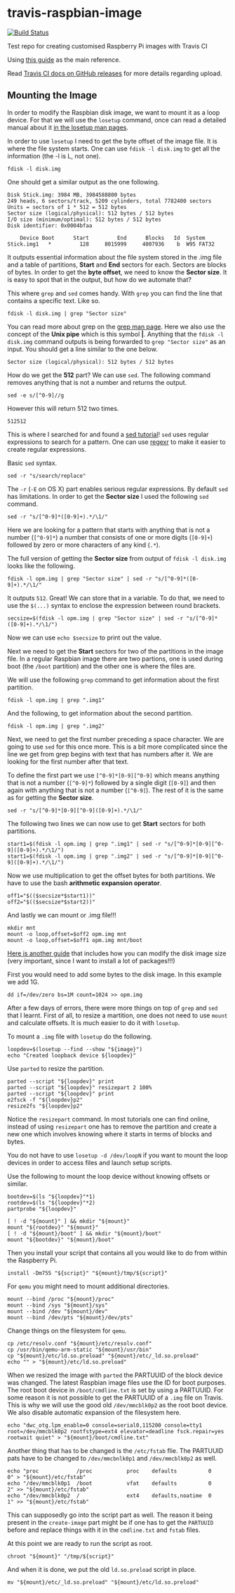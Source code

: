 # travis-raspbian-image

[![Build Status](https://travis-ci.com/Phill93/travis-raspbian-image.svg?branch=master)](https://travis-ci.com/Phill93/travis-raspbian-image)

Test repo for creating customised Raspberry Pi images with Travis CI

Using [this guide](https://disconnected.systems/blog/custom-rpi-image-with-github-travis/) as the main reference.

Read [Travis CI docs on GitHub releases](https://docs.travis-ci.com/user/deployment/releases/) for more details regarding upload.

## Mounting the Image

In order to modify the Raspbian disk image, we want to mount it as a loop device. For that we will use the `losetup` command, once can read a detailed manual about it [in the losetup man pages](https://linux.die.net/man/8/losetup).

In order to use `losetup` I need to get the byte offset of the image file. It is where the file system starts. One can use `fdisk -l disk.img` to get all the information (the -l is L, not one).

```
fdisk -l disk.img
``` 

One should get a similar output as the one following.

```
Disk Stick.img: 3984 MB, 3984588800 bytes
249 heads, 6 sectors/track, 5209 cylinders, total 7782400 sectors
Units = sectors of 1 * 512 = 512 bytes
Sector size (logical/physical): 512 bytes / 512 bytes
I/O size (minimum/optimal): 512 bytes / 512 bytes
Disk identifier: 0x0004bfaa

    Device Boot      Start         End      Blocks   Id  System
Stick.img1   *         128     8015999     4007936    b  W95 FAT32
```

It outputs essential information about the file system stored in the .img file and a table of partitions, **Start** and **End** sectors for each. Sectors are blocks of bytes. In order to get the **byte offset**, we need to know the **Sector size**. It is easy to spot that in the output, but how do we automate that?

This where `grep` and `sed` comes handy. With `grep` you can find the line that contains a specific text. Like so.

```
fdisk -l disk.img | grep "Sector size"
```

You can read more about grep on the [grep man page](https://www.gnu.org/software/grep/manual/grep.html). Here we also use the concept of the **Unix pipe** which is this symbol **|**. Anything that the `fdisk -l disk.img` command outputs is being forwarded to `grep "Sector size"` as an input. You should get a line similar to the one below.


```
Sector size (logical/physical): 512 bytes / 512 bytes
```

How do we get the **512** part? We can use `sed`. The following command removes anything that is not a number and returns the output.

```
sed -e s/[^0-9]//g
```

However this will return 512 two times.

```
512512
```

This is where I searched for and found a [sed tutorial](http://www.grymoire.com/Unix/Sed.html)! `sed` uses regular expressions to search for a pattern. One can use [regexr](https://regexr.com/) to make it easier to create regular expressions.

Basic `sed` syntax.

```
sed -r "s/search/replace"
```

The `-r` (`-E` on OS X) part enables serious regular expressions. By default `sed` has limitations. In order to get the **Sector size** I used the following `sed` command.

```
sed -r "s/[^0-9]*([0-9]+).*/\1/"
```

Here we are looking for a pattern that starts with anything that is not a number (`[^0-9]*`) a number that consists of one or more digits (`[0-9]+`) followed by zero or more characters of any kind (`.*`).

The full version of getting the **Sector size** from output of `fdisk -l disk.img` looks like the following.

```
fdisk -l opm.img | grep "Sector size" | sed -r "s/[^0-9]*([0-9]+).*/\1/"
```

It outputs `512`. Great! We can store that in a variable. To do that, we need to use the `$(...)` syntax to enclose the expression between round brackets.

```
secsize=$(fdisk -l opm.img | grep "Sector size" | sed -r "s/[^0-9]*([0-9]+).*/\1/")
```

Now we can use `echo $secsize` to print out the value.

Next we need to get the **Start** sectors for two of the partitions in the image file. In a regular Raspbian image there are two partions, one is used during boot (the `/boot` partition) and the other one is where the files are.

We will use the following `grep` command to get information about the first partition.

```
fdisk -l opm.img | grep ".img1"
```

And the following, to get information about the second partition.

```
fdisk -l opm.img | grep ".img2"
```

Next, we need to get the first number preceding a space character. We are going to use `sed` for this once more. This is a bit more complicated since the line we get from grep begins with text that has numbers after it. We are looking for the first number after that text. 

To define the first part we use `[^0-9]*[0-9][^0-9]` which means anything that is not a number (`[^0-9]*`) followed by a single digit (`[0-9]`) and then again with anything that is not a number (`[^0-9]`). The rest of it is the same as for getting the **Sector size**.

```
sed -r "s/[^0-9]*[0-9][^0-9]([0-9]+).*/\1/"
```

The following two lines we can now use to get **Start** sectors for both partitions.

```
start1=$(fdisk -l opm.img | grep ".img1" | sed -r "s/[^0-9]*[0-9][^0-9]([0-9]+).*/\1/")
start1=$(fdisk -l opm.img | grep ".img2" | sed -r "s/[^0-9]*[0-9][^0-9]([0-9]+).*/\1/")
```

Now we use multiplication to get the offset bytes for both partitions. We have to use the bash **arithmetic expansion operator**.

```
off1="$(($secsize*$start1))"
off2="$(($secsize*$start2))"
```

And lastly we can mount or .img file!!!

```
mkdir mnt
mount -o loop,offset=$off2 opm.img mnt
mount -o loop,offset=$off1 opm.img mnt/boot
```

[Here is another guide](https://wiki.debian.org/RaspberryPi/qemu-user-static) that includes how you can modify the disk image size (very important, since I want to install a lot of packages!!!)

First you would need to add some bytes to the disk image. In this example we add 1G.

```
dd if=/dev/zero bs=1M count=1024 >> opm.img
```

After a few days of errors, there were more things on top of `grep` and `sed` that I learnt. First of all, to resize a martition, one does not need to use `mount` and calculate offsets. It is much easier to do it with `losetup`.

To mount a `.img` file with `losetup` do the following.

```
loopdev=$(losetup --find --show "${image}")
echo "Created loopback device ${loopdev}"
```

Use `parted` to resize the partition. 

```
parted --script "${loopdev}" print
parted --script "${loopdev}" resizepart 2 100%
parted --script "${loopdev}" print
e2fsck -f "${loopdev}p2"
resize2fs "${loopdev}p2"
```

Notice the `resizepart` command. In most tutorials one can find online, instead of using `resizepart` one has to remove the partition and create a new one which involves knowing where it starts in terms of blocks and bytes.

You do not have to use `losetup -d /dev/loopN` if you want to mount the loop devices in order to access files and launch setup scripts. 

Use the following to mount the loop device without knowing offsets or similar.

```
bootdev=$(ls "${loopdev}"*1)
rootdev=$(ls "${loopdev}"*2)
partprobe "${loopdev}"

[ ! -d "${mount}" ] && mkdir "${mount}"
mount "${rootdev}" "${mount}"
[ ! -d "${mount}/boot" ] && mkdir "${mount}/boot"
mount "${bootdev}" "${mount}/boot"
```

Then you install your script that contains all you would like to do from within the Raspberry Pi.

```
install -Dm755 "${script}" "${mount}/tmp/${script}"
```

For `qemu` you might need to mount additional directories.

```
mount --bind /proc "${mount}/proc"
mount --bind /sys "${mount}/sys"
mount --bind /dev "${mount}/dev"
mount --bind /dev/pts "${mount}/dev/pts"
```

Change things on the filesystem for `qemu`.

```
cp /etc/resolv.conf "${mount}/etc/resolv.conf"
cp /usr/bin/qemu-arm-static "${mount}/usr/bin"
cp "${mount}/etc/ld.so.preload" "${mount}/etc/_ld.so.preload"
echo "" > "${mount}/etc/ld.so.preload"
```

When we resized the image with `parted` the PARTUUID of the block device was changed. The latest Raspbian image files use the ID for boot purposes. The root boot device in `/boot/cmdline.txt` is set by using a PARTUUID. For some reason it is not possible to get the PARTUUID of a `.img` file on Travis. This is why we will use the good old `/dev/mmcblk0p2` as the root boot device. We also disable automatic expansion of the filesystem here.

```
echo "dwc_otg.lpm_enable=0 console=serial0,115200 console=tty1 root=/dev/mmcblk0p2 rootfstype=ext4 elevator=deadline fsck.repair=yes rootwait quiet" > "${mount}/boot/cmdline.txt"
```

Another thing that has to be changed is the `/etc/fstab` flie. The PARTUUID pats have to be changed to `/dev/mmcbnlk0p1` and `/dev/mmcblk0p2`  as well.

```
echo "proc            /proc           proc    defaults          0       0" > "${mount}/etc/fstab"
echo "/dev/mmcblk0p1  /boot           vfat    defaults          0       2" >> "${mount}/etc/fstab"
echo "/dev/mmcblk0p2  /               ext4    defaults,noatime  0       1" >> "${mount}/etc/fstab"
``` 

This can supposedly go into the script part as well. The reason it being present in the `create-image` part might be if one has to get the `PARTUUID` before and replace things with it in the `cmdline.txt` and `fstab` files.

At this point we are ready to run the script as root.

```
chroot "${mount}" "/tmp/${script}"
```

And when it is done, we put the old `ld.so.preload` script in place.

```
mv "${mount}/etc/_ld.so.preload" "${mount}/etc/ld.so.preload"
```


